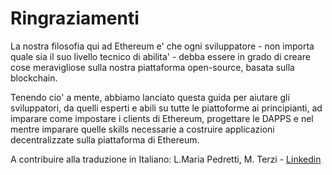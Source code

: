 
# Ringraziamenti

La nostra filosofia qui ad Ethereum e' che ogni sviluppatore - non importa quale sia il suo livello tecnico di abilita' - debba essere in grado di creare cose meravigliose sulla nostra piattaforma open-source, basata sulla blockchain.

Tenendo cio' a mente, abbiamo lanciato questa guida per aiutare gli sviluppatori, da quelli esperti e abili su tutte le piattoforme ai principianti, ad imparare come impostare i clients di Ethereum, progettare le DAPPS e nel mentre imparare quelle skills necessarie a costruire applicazioni decentralizzate sulla piattaforma di Ethereum. 

A contribuire alla traduzione in Italiano: L.Maria Pedretti, M. Terzi - [Linkedin](https://uk.linkedin.com/in/massimilianoterzi)


